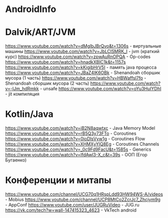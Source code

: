 # AndroidInfo

# Dalvik/ART/JVM
https://www.youtube.com/watch?v=dMglbJBrQvo&t=1306s - виртуальные машины
https://www.youtube.com/watch?v=JbLClSMRK_I - jvm (краткий курс)
https://www.youtube.com/watch?v=zpwAuRnOPQA - Op-codes
https://www.youtube.com/watch?v=hnadkXBIC1k&t=1157s
https://www.youtube.com/watch?v=kKigibHrV5I - память java процесса
https://www.youtube.com/watch?v=JBaZ4lK6OBk - Shenandoah сборшик мусора (1 часть)
https://www.youtube.com/watch?v=HBWaffsl7fo - Shenandoah сборшик мусора (2 часть)
https://www.youtube.com/watch?v=-lJm_hdRmkk - unsafe
https://www.youtube.com/watch?v=oYu3HuIYDhI - jit компиляция


# Kotlin/Java
https://www.youtube.com/watch?v=iB2N8aqwtxc - Java Memory Model
https://www.youtube.com/watch?v=rB5Q3y73FTo - Coroutines
https://www.youtube.com/watch?v=0ioDlsVyw1g - Coroutines Flow
https://www.youtube.com/watch?v=XHMXyYlQ8Eg - Coroutines Channels
https://www.youtube.com/watch?v=_0c9Fd9FacU&t=1585s - Generics
https://www.youtube.com/watch?v=lfdAwl3-X_c&t=39s - ООП (Егор Бугаенко)


# Конференции и митапы
https://www.youtube.com/channel/UCG70q1HRspLdd93HW94WS-A/videos - Mobius
https://www.youtube.com/channel/UCP8MtCo2ZcrJc7_Zhcjym9g - AppConf
https://www.youtube.com/user/JUGRuVideo - JUG.ru
https://vk.com/tech?w=wall-147415323_4623 - VkTech android


